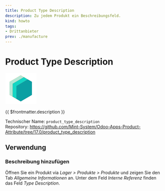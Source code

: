 ```yaml
---
title: Product Type Description
description: Zu jedem Produkt ein Beschreibungsfeld.
kind: howto
tags:
- Drittanbieter
prev: ./manufacture
---
```

# Product Type Description
![icon_oms_box](attachments/icons_odoo_mint_system.png)

{{ $frontmatter.description }}

Technischer Name: `product_type_description`\
Repository: <https://github.com/Mint-System/Odoo-Apps-Product-Attribute/tree/17.0/product_type_description>

## Verwendung

### Beschreibung hinzufügen

Öffnen Sie ein Produkt via *Lager > Produkte > Produkte* und zeigen Sie den Tab *Allgemeine Informationen* an. Unter dem Feld *Interne Referenz* finden das Feld *Type Description*.